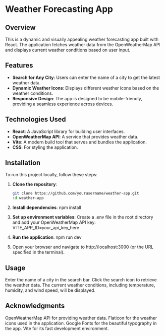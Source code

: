 # Weather Forecasting App

## Overview

This is a dynamic and visually appealing weather forecasting app built with React. The application fetches weather data from the OpenWeatherMap API and displays current weather conditions based on user input.

## Features

- **Search for Any City**: Users can enter the name of a city to get the latest weather data.
- **Dynamic Weather Icons**: Displays different weather icons based on the weather conditions.
- **Responsive Design**: The app is designed to be mobile-friendly, providing a seamless experience across devices.

## Technologies Used

- **React**: A JavaScript library for building user interfaces.
- **OpenWeatherMap API**: A service that provides weather data.
- **Vite**: A modern build tool that serves and bundles the application.
- **CSS**: For styling the application.

## Installation

To run this project locally, follow these steps:

1. **Clone the repository**:

   ```bash
   git clone https://github.com/yourusername/weather-app.git
   cd weather-app

2. **Install dependencies**:
    npm install

3. **Set up environment variables**:
    Create a .env file in the root directory and add your OpenWeatherMap API key:
    VITE_APP_ID=your_api_key_here

4. **Run the application**:
    npm run dev

5. Open your browser and navigate to http://localhost:3000 (or the URL specified in the terminal).

## Usage
Enter the name of a city in the search bar.
Click the search icon to retrieve the weather data.
The current weather conditions, including temperature, humidity, and wind speed, will be displayed.

## Acknowledgments
OpenWeatherMap API for providing weather data.
Flaticon for the weather icons used in the application.
Google Fonts for the beautiful typography in the app.
Vite for its fast development environment.

